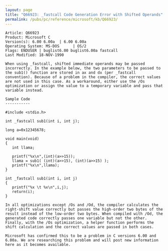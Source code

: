 ```yaml
---
layout: page
title: "Q66923: _fastcall Code Generation Error with Shifted Operands"
permalink: /pubs/pc/reference/microsoft/kb/Q66923/
---
```


	Article: Q66923
	Product: Microsoft C
	Version(s): 6.00 6.00a  | 6.00 6.00a
	Operating System: MS-DOS      | OS/2
	Flags: ENDUSER | buglist6.00 buglist6.00a fastcall
	Last Modified: 18-NOV-1990
	
	When using _fastcall, shifted immediate operands may be passed
	incorrectly. In the example below, the two parameters to be passed to
	the sub1() function are stored in ax and dx (per _fastcall
	convention). Because of a problem in the compiler, the correct values
	are not used in this case. As a workaround, either use the /Os
	optimization or assign the value to a temporary variable and pass that
	variable instead.
	
	Sample Code
	-----------
	
	#include <stdio.h>
	
	int _fastcall sub1(int i, int j);
	
	long a=0x12345678;
	
	void main(void)
	{
	   int llama;
	
	   printf("%x\n",(int)(a>>15));
	   llama = sub1( (int)(a>>15), (int)(a>>15) );
	   printf("%x\n",llama);
	}
	
	int _fastcall sub1(int i, int j)
	{
	   printf("%x \t %x\n",i,j);
	   return(i);
	}
	
	In all optimizations except /Os and /Od, the compiler calculates the
	right-shift value correctly but passes the high-order two bytes of the
	result instead of the low-order two bytes. When compiled with /Od, the
	generated code correctly passes one variable but not the other.
	Finally, with the /Os optimization, a helper function performs the
	shift calculation and the correct values are passed in both cases.
	
	Microsoft has confirmed this to be a problem in C versions 6.00 and
	6.00a. We are researching this problem and will post new information
	here as it becomes available.
